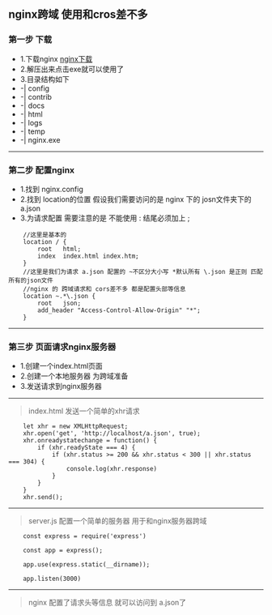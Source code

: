 ## nginx跨域 使用和cros差不多

### 第一步 下载
- 1.下载nginx [nginx下载](http://nginx.org/en/download.html)
- 2.解压出来点击exe就可以使用了
- 3.目录结构如下
- -| config
- -| contrib
- -| docs
- -| html
- -| logs
- -| temp
- -| nginx.exe
***
### 第二步 配置nginx
- 1.找到 nginx.config
- 2.找到 location的位置 假设我们需要访问的是 nginx 下的 josn文件夹下的 a.json
- 3.为请求配置 需要注意的是 不能使用 : 结尾必须加上 ;
```
    //这里是基本的
    location / {
        root   html;
        index  index.html index.htm;
    }
    //这里是我们为请求 a.json 配置的 ~不区分大小写 *默认所有 \.json 是正则 匹配所有的json文件
    //nginx 的 跨域请求和 cors差不多 都是配置头部等信息
    location ~.*\.json {
        root   json;
        add_header "Access-Control-Allow-Origin" "*";
    }
```
***

### 第三步 页面请求nginx服务器
- 1.创建一个index.html页面
- 2.创建一个本地服务器 为跨域准备
- 3.发送请求到nginx服务器
***
> index.html 发送一个简单的xhr请求
```
    let xhr = new XMLHttpRequest;
    xhr.open('get', 'http://localhost/a.json', true);
    xhr.onreadystatechange = function() {
        if (xhr.readyState === 4) {
            if (xhr.status >= 200 && xhr.status < 300 || xhr.status === 304) {
                console.log(xhr.response)
            }
        }
    }
    xhr.send();
```
***
> server.js 配置一个简单的服务器 用于和nginx服务器跨域
```
    const express = require('express')

    const app = express();

    app.use(express.static(__dirname));

    app.listen(3000)
```
***
> nginx 配置了请求头等信息 就可以访问到 a.json了



